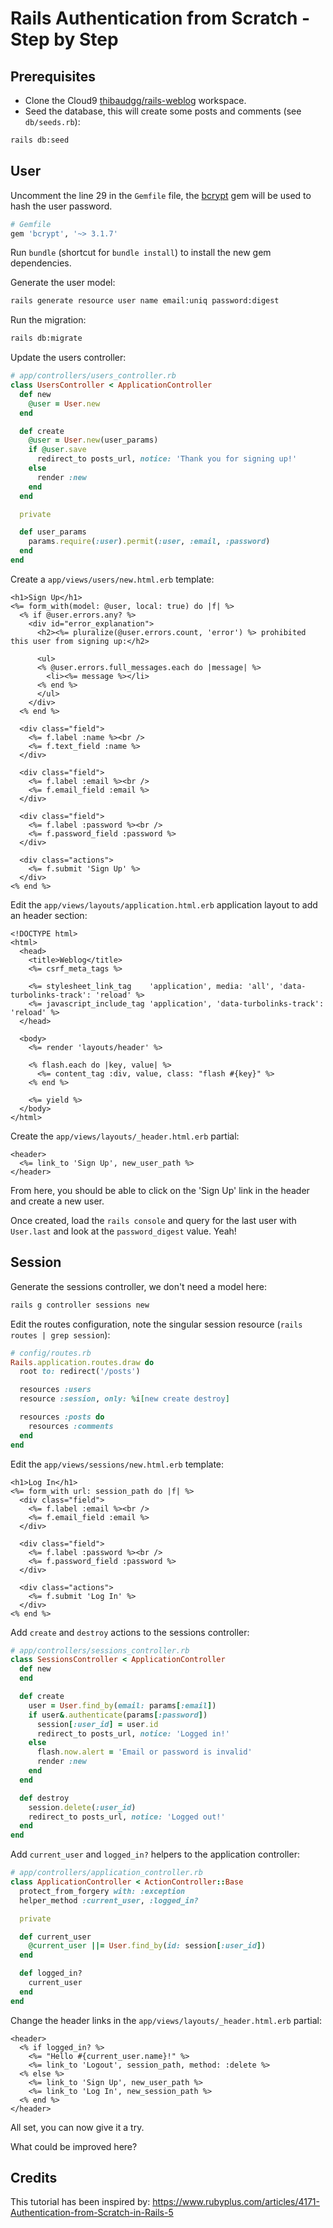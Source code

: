 # Rails Authentication from Scratch - Step by Step


## Prerequisites

- Clone the Cloud9 [thibaudgg/rails-weblog](https://c9.io/thibaudgg/rails-weblog) workspace.
- Seed the database, this will create some posts and comments (see `db/seeds.rb`):
``` sh
rails db:seed
```


## User

Uncomment the line 29 in the `Gemfile` file, the [bcrypt](https://github.com/codahale/bcrypt-ruby) gem will be used to
hash the user password.

``` ruby
# Gemfile
gem 'bcrypt', '~> 3.1.7'
```

Run `bundle` (shortcut for `bundle install`) to install the new gem dependencies.

Generate the user model:

``` sh
rails generate resource user name email:uniq password:digest
```

Run the migration:

``` sh
rails db:migrate
```

Update the users controller:

``` ruby
# app/controllers/users_controller.rb
class UsersController < ApplicationController
  def new
    @user = User.new
  end

  def create
    @user = User.new(user_params)
    if @user.save
      redirect_to posts_url, notice: 'Thank you for signing up!'
    else
      render :new
    end
  end

  private

  def user_params
    params.require(:user).permit(:user, :email, :password)
  end
end
```

Create a `app/views/users/new.html.erb` template:

``` erb
<h1>Sign Up</h1>
<%= form_with(model: @user, local: true) do |f| %>
  <% if @user.errors.any? %>
    <div id="error_explanation">
      <h2><%= pluralize(@user.errors.count, 'error') %> prohibited this user from signing up:</h2>

      <ul>
      <% @user.errors.full_messages.each do |message| %>
        <li><%= message %></li>
      <% end %>
      </ul>
    </div>
  <% end %>

  <div class="field">
    <%= f.label :name %><br />
    <%= f.text_field :name %>
  </div>

  <div class="field">
    <%= f.label :email %><br />
    <%= f.email_field :email %>
  </div>

  <div class="field">
    <%= f.label :password %><br />
    <%= f.password_field :password %>
  </div>

  <div class="actions">
    <%= f.submit 'Sign Up' %>
  </div>
<% end %>
```

Edit the `app/views/layouts/application.html.erb` application layout to add an header section:

``` erb
<!DOCTYPE html>
<html>
  <head>
    <title>Weblog</title>
    <%= csrf_meta_tags %>

    <%= stylesheet_link_tag    'application', media: 'all', 'data-turbolinks-track': 'reload' %>
    <%= javascript_include_tag 'application', 'data-turbolinks-track': 'reload' %>
  </head>

  <body>
    <%= render 'layouts/header' %>

    <% flash.each do |key, value| %>
      <%= content_tag :div, value, class: "flash #{key}" %>
    <% end %>

    <%= yield %>
  </body>
</html>
```

Create the `app/views/layouts/_header.html.erb` partial:

``` erb
<header>
  <%= link_to 'Sign Up', new_user_path %>
</header>
```

From here, you should be able to click on the 'Sign Up' link in the header and create a new user.

Once created, load the `rails console` and query for the last user with `User.last` and look at
the `password_digest` value. Yeah!


## Session

Generate the sessions controller, we don't need a model here:

``` sh
rails g controller sessions new
```

Edit the routes configuration, note the singular session resource (`rails routes | grep session`):

``` ruby
# config/routes.rb
Rails.application.routes.draw do
  root to: redirect('/posts')

  resources :users
  resource :session, only: %i[new create destroy]

  resources :posts do
    resources :comments
  end
end
```

Edit the `app/views/sessions/new.html.erb` template:

``` erb
<h1>Log In</h1>
<%= form_with url: session_path do |f| %>
  <div class="field">
    <%= f.label :email %><br />
    <%= f.email_field :email %>
  </div>

  <div class="field">
    <%= f.label :password %><br />
    <%= f.password_field :password %>
  </div>

  <div class="actions">
    <%= f.submit 'Log In' %>
  </div>
<% end %>
```

Add `create` and `destroy` actions to the sessions controller:

``` ruby
# app/controllers/sessions_controller.rb
class SessionsController < ApplicationController
  def new
  end

  def create
    user = User.find_by(email: params[:email])
    if user&.authenticate(params[:password])
      session[:user_id] = user.id
      redirect_to posts_url, notice: 'Logged in!'
    else
      flash.now.alert = 'Email or password is invalid'
      render :new
    end
  end

  def destroy
    session.delete(:user_id)
    redirect_to posts_url, notice: 'Logged out!'
  end
end
```

Add `current_user` and `logged_in?` helpers to the application controller:

``` ruby
# app/controllers/application_controller.rb
class ApplicationController < ActionController::Base
  protect_from_forgery with: :exception
  helper_method :current_user, :logged_in?

  private

  def current_user
    @current_user ||= User.find_by(id: session[:user_id])
  end

  def logged_in?
    current_user
  end
end
```

Change the header links in the `app/views/layouts/_header.html.erb` partial:

``` erb
<header>
  <% if logged_in? %>
    <%= "Hello #{current_user.name}!" %>
    <%= link_to 'Logout', session_path, method: :delete %>
  <% else %>
    <%= link_to 'Sign Up', new_user_path %>
    <%= link_to 'Log In', new_session_path %>
  <% end %>
</header>
```

All set, you can now give it a try.

What could be improved here?


## Credits

This tutorial has been inspired by: https://www.rubyplus.com/articles/4171-Authentication-from-Scratch-in-Rails-5
